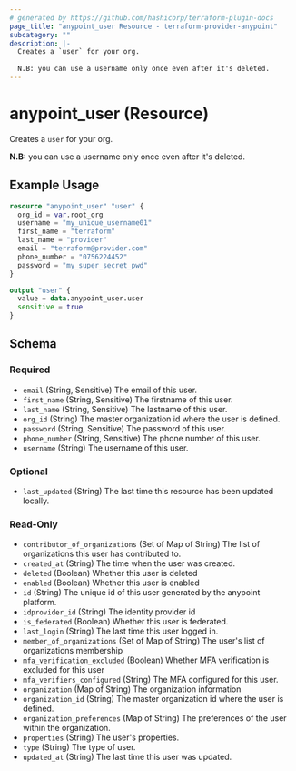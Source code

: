 ```yaml
---
# generated by https://github.com/hashicorp/terraform-plugin-docs
page_title: "anypoint_user Resource - terraform-provider-anypoint"
subcategory: ""
description: |-
  Creates a `user` for your org. 
  
  N.B: you can use a username only once even after it's deleted.
---
```


# anypoint_user (Resource)

Creates a `user` for your org. 

**N.B:** you can use a username only once even after it's deleted.

## Example Usage

```terraform
resource "anypoint_user" "user" {
  org_id = var.root_org
  username = "my_unique_username01"
  first_name = "terraform"
  last_name = "provider"
  email = "terraform@provider.com"
  phone_number = "0756224452"
  password = "my_super_secret_pwd"
}

output "user" {
  value = data.anypoint_user.user
  sensitive = true
}
```

<!-- schema generated by tfplugindocs -->
## Schema

### Required

- `email` (String, Sensitive) The email of this user.
- `first_name` (String, Sensitive) The firstname of this user.
- `last_name` (String, Sensitive) The lastname of this user.
- `org_id` (String) The master organization id where the user is defined.
- `password` (String, Sensitive) The password of this user.
- `phone_number` (String, Sensitive) The phone number of this user.
- `username` (String) The username of this user.

### Optional

- `last_updated` (String) The last time this resource has been updated locally.

### Read-Only

- `contributor_of_organizations` (Set of Map of String) The list of organizations this user has contributed to.
- `created_at` (String) The time when the user was created.
- `deleted` (Boolean) Whether this user is deleted
- `enabled` (Boolean) Whether this user is enabled
- `id` (String) The unique id of this user generated by the anypoint platform.
- `idprovider_id` (String) The identity provider id
- `is_federated` (Boolean) Whether this user is federated.
- `last_login` (String) The last time this user logged in.
- `member_of_organizations` (Set of Map of String) The user's list of organizations membership
- `mfa_verification_excluded` (Boolean) Whether MFA verification is excluded for this user
- `mfa_verifiers_configured` (String) The MFA configured for this user.
- `organization` (Map of String) The organization information
- `organization_id` (String) The master organization id where the user is defined.
- `organization_preferences` (Map of String) The preferences of the user within the organization.
- `properties` (String) The user's properties.
- `type` (String) The type of user.
- `updated_at` (String) The last time this user was updated.


